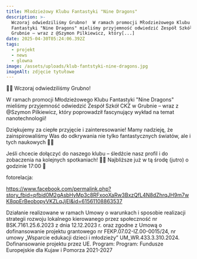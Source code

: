 ```yaml
---
title: Młodzieżowy Klubu Fantastyki "Nine Dragons"
description: >-
  Wczoraj odwiedziliśmy Grubno!  W ramach promocji Młodzieżowego Klubu
  Fantastyki "Nine Dragons" mieliśmy przyjemność odwiedzić Zespół Szkół CKZ w
  Grubnie – wraz z @Szymon Pilkiewicz, który[...]
date: 2025-04-30T05:24:06.392Z
tags:
  - projekt
  - news
  - glowna
image: /assets/uploads/klub-fantstyki-nine-dragons.jpg
imageAlt: zdjęcie tytułowe
---
```

🧪✨ Wczoraj odwiedziliśmy Grubno!

W ramach promocji Młodzieżowego Klubu Fantastyki "Nine Dragons" mieliśmy przyjemność odwiedzić Zespół Szkół CKZ w Grubnie  – wraz z @Szymon Pilkiewicz, który poprowadził fascynujący wykład na temat nanotechnologii!

Dziękujemy za ciepłe przyjęcie i zainteresowanie! Mamy nadzieję, że zainspirowaliśmy Was do odkrywania nie tylko fantastycznych światów, ale i tych naukowych 🧬🌌

Jeśli chcecie dołączyć do naszego klubu – śledźcie nasz profil i do zobaczenia na kolejnych spotkaniach! 🐉🎲 Najbliższe już w tą środę (jutro) o godzinie 17:00 🙂



fotorelacja:

https://www.facebook.com/permalink.php?story_fbid=pfbid0M2gAsbHyMp3c8RFxooXaRw3BxzQfL4N8dZhrqJH9m7wK8qpErBeobopyVKZLqJjEl&id=61561108863537



Działanie realizowane w ramach Umowy o warunkach i sposobie realizacji strategii rozwoju lokalnego kierowanego przez społeczność nr BSK.7161.25.6.2023 z dnia 12.12.2023 r. oraz zgodne z Umową o dofinansowanie projektu grantowego nr FEKP.07.02-IZ.00-0015/24, nr umowy „Wsparcie edukacji dzieci i młodzieży” UM_WR.433.3.310.2024. Dofinansowanie projektu przez UE. Program: Program: Fundusze Europejskie dla Kujaw i Pomorza 2021-2027
